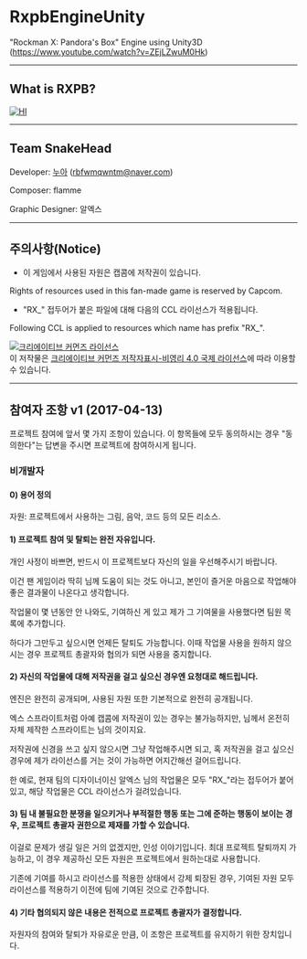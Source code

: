 # RxpbEngineUnity
"Rockman X: Pandora's Box" Engine using Unity3D (https://www.youtube.com/watch?v=ZEjLZwuM0Hk)

------------------------------------------------------------------------------
## What is RXPB?

[![HI](https://img.youtube.com/vi/ZEjLZwuM0Hk/0.jpg)](https://www.youtube.com/embed/ZEjLZwuM0Hk)

------------------------------------------------------------------------------
## Team SnakeHead

Developer: <a href="hdnua.tistory.com">누아</a> (rbfwmqwntm@naver.com)

Composer: flamme

Graphic Designer: 알엑스



------------------------------------------------------------------------------
## 주의사항(Notice)

* 이 게임에서 사용된 자원은 캡콤에 저작권이 있습니다.

Rights of resources used in this fan-made game is reserved by Capcom.

* "RX_" 접두어가 붙은 파일에 대해 다음의 CCL 라이선스가 적용됩니다.

Following CCL is applied to resources which name has prefix "RX_".

<a rel="license" href="http://creativecommons.org/licenses/by-nc/4.0/"><img alt="크리에이티브 커먼즈 라이선스" style="border-width:0" src="https://i.creativecommons.org/l/by-nc/4.0/88x31.png" /></a><br />이 저작물은 <a rel="license" href="http://creativecommons.org/licenses/by-nc/4.0/">크리에이티브 커먼즈 저작자표시-비영리 4.0 국제 라이선스</a>에 따라 이용할 수 있습니다.


------------------------------------------------------------------------------
##  참여자 조항 v1 (2017-04-13)
프로젝트 참여에 앞서 몇 가지 조항이 있습니다. 이 항목들에 모두 동의하시는 경우 "동의한다"는 답변을 주시면 프로젝트에 참여하시게 됩니다.

### 비개발자

#### 0) 용어 정의

자원: 프로젝트에서 사용하는 그림, 음악, 코드 등의 모든 리소스.

#### 1) 프로젝트 참여 및 탈퇴는 완전 자유입니다.

개인 사정이 바쁘면, 반드시 이 프로젝트보다 자신의 일을 우선해주시기 바랍니다.

이건 팬 게임이라 딱히 님께 도움이 되는 것도 아니고, 본인이 즐거운 마음으로 작업해야 좋은 결과물이 나온다고 생각합니다.

작업물이 몇 년동안 안 나와도, 기여하신 게 있고 제가 그 기여물을 사용했다면 팀원 목록에 추가합니다.

하다가 그만두고 싶으시면 언제든 탈퇴도 가능합니다. 이때 작업물 사용을 원하지 않으시는 경우 프로젝트 총괄자와 협의가 되면 사용을 중지합니다.

#### 2) 자신의 작업물에 대해 저작권을 걸고 싶으신 경우엔 요청대로 해드립니다.

엔진은 완전히 공개되며, 사용된 자원 또한 기본적으로 완전히 공개됩니다.

엑스 스프라이트처럼 아예 캡콤에 저작권이 있는 경우는 불가능하지만, 님께서 온전히 자체 제작한 스프라이트는 님의 것이지요.

저작권에 신경을 쓰고 싶지 않으시면 그냥 작업해주시면 되고, 혹 저작권을 걸고 싶으신 경우에 제가 라이선스를 거는 것이 가능하면 어지간해선 걸어드립니다.

한 예로, 현재 팀의 디자이너이신 알엑스 님의 작업물은 모두 "RX_"라는 접두어가 붙어있고, 해당 작업물은 CCL 라이선스가 걸려있습니다.
 
#### 3) 팀 내 불필요한 분쟁을 일으키거나 부적절한 행동 또는 그에 준하는 행동이 보이는 경우, 프로젝트 총괄자 권한으로 제재를 가할 수 있습니다.

이걸로 문제가 생길 일은 거의 없겠지만, 인성 이야기입니다. 최대 프로젝트 탈퇴까지 가능하고, 이 경우 제공하신 모든 자원은 프로젝트에서 원하는대로 사용합니다.

기존에 기여를 하시고 라이선스를 적용한 상태에서 강제 퇴장된 경우, 기여된 자원 모두 라이선스를 적용하기 이전에 팀에 기여된 것으로 간주합니다.
 
#### 4) 기타 협의되지 않은 내용은 전적으로 프로젝트 총괄자가 결정합니다.

자원자의 참여와 탈퇴가 자유로운 만큼, 이 조항은 프로젝트를 유지하기 위한 장치입니다.
